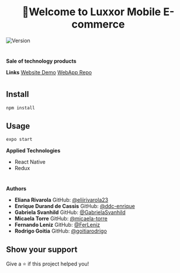 <h1 align="center">👋Welcome to Luxxor Mobile E-commerce </h1>
<p>
  <img alt="Version" src="https://img.shields.io/badge/version-1.0.0-blue.svg?cacheSeconds=2592000" />
</p>

#
**Sale of technology products**

**Links**
[Website Demo](https://luxxor.herokuapp.com/)
[WebApp Repo](https://github.com/ddc-enrique/luxxor)
#

## Install

```sh
npm install
```

## Usage

```sh
expo start
```

**Applied Technologies**

- React Native
- Redux

#
**Authors**

- **Eliana Rivarola**
GitHub: [@eliirivarola23](https://github.com/eliirivarola23)
- **Enrique Durand de Cassis**
GitHub: [@ddc-enrique](https://github.com/ddc-enrique)
- **Gabriela Svanhild**
GitHub: [@GabrielaSvanhild](https://github.com/GabrielaSvanhild)
- **Micaela Torre**
GitHub: [@micaela-torre](https://github.com/micaela-torre)
- **Fernando Leniz**
GitHub: [@FerLeniz](https://github.com/FerLeniz)
- **Rodrigo Goitia**
GitHub: [@goitiarodrigo](https://github.com/goitiarodrigo)

## Show your support

Give a ⭐️ if this project helped you!
